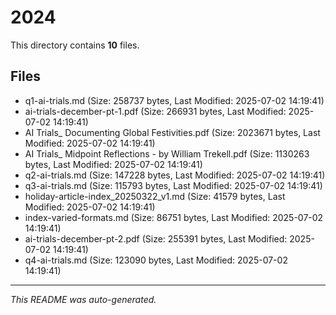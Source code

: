 # 2024

This directory contains **10** files.

## Files

- q1-ai-trials.md (Size: 258737 bytes, Last Modified: 2025-07-02 14:19:41)
- ai-trials-december-pt-1.pdf (Size: 266931 bytes, Last Modified: 2025-07-02 14:19:41)
- AI Trials_ Documenting Global Festivities.pdf (Size: 2023671 bytes, Last Modified: 2025-07-02 14:19:41)
- AI Trials_ Midpoint Reflections - by William Trekell.pdf (Size: 1130263 bytes, Last Modified: 2025-07-02 14:19:41)
- q2-ai-trials.md (Size: 147228 bytes, Last Modified: 2025-07-02 14:19:41)
- q3-ai-trials.md (Size: 115793 bytes, Last Modified: 2025-07-02 14:19:41)
- holiday-article-index_20250322_v1.md (Size: 41579 bytes, Last Modified: 2025-07-02 14:19:41)
- index-varied-formats.md (Size: 86751 bytes, Last Modified: 2025-07-02 14:19:41)
- ai-trials-december-pt-2.pdf (Size: 255391 bytes, Last Modified: 2025-07-02 14:19:41)
- q4-ai-trials.md (Size: 123090 bytes, Last Modified: 2025-07-02 14:19:41)

---
*This README was auto-generated.*
